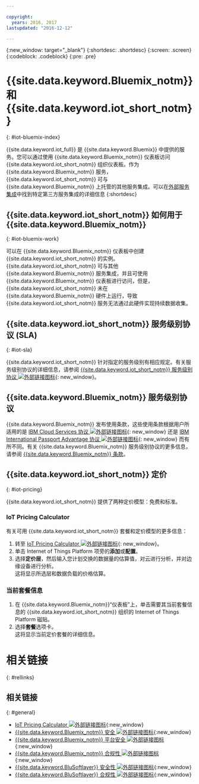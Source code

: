 ```yaml
---

copyright:
  years: 2016, 2017
lastupdated: "2016-12-12"

---
```


{:new_window: target="_blank"}
{:shortdesc: .shortdesc}
{:screen: .screen}
{:codeblock: .codeblock}
{:pre: .pre}

# {{site.data.keyword.Bluemix_notm}} 和 {{site.data.keyword.iot_short_notm}}
{: #iot-bluemix-index}

{{site.data.keyword.iot_full}} 是 {{site.data.keyword.Bluemix}} 中提供的服务。您可以通过使用 {{site.data.keyword.Bluemix_notm}} 仪表板访问 {{site.data.keyword.iot_short_notm}} 组织仪表板。作为 {{site.data.keyword.Bluemix_notm}} 服务，{{site.data.keyword.iot_short_notm}} 可与 {{site.data.keyword.Bluemix_notm}} 上托管的其他服务集成。可以在[外部服务集成](/extensions/index.html)中找到特定第三方服务集成的详细信息
{:shortdesc}

## {{site.data.keyword.iot_short_notm}} 如何用于 {{site.data.keyword.Bluemix_notm}}
{: #iot-bluemix-work}

可以在 {{site.data.keyword.Bluemix_notm}} 仪表板中创建 {{site.data.keyword.iot_short_notm}} 的实例。{{site.data.keyword.iot_short_notm}} 可与其他 {{site.data.keyword.Bluemix_notm}} 服务集成，并且可使用 {{site.data.keyword.Bluemix_notm}} 仪表板进行访问，但是，{{site.data.keyword.iot_short_notm}} 未在 {{site.data.keyword.Bluemix_notm}} 硬件上运行，导致 {{site.data.keyword.iot_short_notm}} 服务无法通过此硬件实现持续数据收集。

## {{site.data.keyword.iot_short_notm}} 服务级别协议 (SLA)
{: #iot-sla}

{{site.data.keyword.iot_short_notm}} 针对指定的服务级别有相应规定。有关服务级别协议的详细信息，请参阅 [{{site.data.keyword.iot_short_notm}} 服务级别协议 ![外部链接图标](../../../icons/launch-glyph.svg)](http://www-03.ibm.com/software/sla/sladb.nsf/pdf/6738-03/$file/i126-6738-03_06-2016_en_US.pdf){: new_window}。

## {{site.data.keyword.Bluemix_notm}} 服务级别协议

{{site.data.keyword.Bluemix_notm}} 发布使用条款，这些使用条款根据用户所适用的是 [IBM Cloud Services 协议 ![外部链接图标](../../../icons/launch-glyph.svg)](http://www-05.ibm.com/support/operations/files/pdf/csa_us.pdf?cm_mc_uid=65870113399114371461368&cm_mc_sid_50200000=1469524513){: new_window} 还是 [IBM International Passport Advantage 协议 ![外部链接图标](../../../icons/launch-glyph.svg)](https://www-01.ibm.com/software/passportadvantage/pa_agreements.html){: new_window} 而有所不同。有关 {{site.data.keyword.Bluemix_notm}} 服务级别协议的更多信息，请参阅 [{{site.data.keyword.Bluemix_notm}} 条款](.../.../.../navigation/notices.html#terms)。

## {{site.data.keyword.iot_short_notm}} 定价
{: #iot-pricing}

{{site.data.keyword.iot_short_notm}} 提供了两种定价模型：免费和标准。

### IoT Pricing Calculator
有关可用 {{site.data.keyword.iot_short_notm}} 套餐和定价模型的更多信息：
1. 转至 [IoT Pricing Calculator ![外部链接图标](../../../icons/launch-glyph.svg)](http://iot-cost-calculator.ng.bluemix.net/){: new_window}。  
2. 单击 Internet of Things Platform 项旁的**添加**或**配置**。
3. 选择**定价层**，然后输入您计划交换的数据量的估算值，对云进行分析，并对边缘设备进行分析。  
这将显示所选层和数据负载的价格估算。

### 当前套餐信息
1. 在 {{site.data.keyword.Bluemix_notm}}“仪表板”上，单击需要其当前套餐信息的 {{site.data.keyword.iot_short_notm}} 组织的 Internet of Things Platform 磁贴。
2. 选择**套餐**选项卡。  
这将显示当前定价套餐的详细信息。

# 相关链接
{: #rellinks}


## 相关链接
{: #general}

* [IoT Pricing Calculator ![外部链接图标](../../../icons/launch-glyph.svg)](http://iot-cost-calculator.ng.bluemix.net/){:new_window}
* [{{site.data.keyword.Bluemix_notm}} 安全 ![外部链接图标](../../../icons/launch-glyph.svg)](https://console.ng.bluemix.net/docs/security/index.html#security){:new_window}
* [{{site.data.keyword.Bluemix_notm}} 平台安全 ![外部链接图标](../../../icons/launch-glyph.svg)](https://console.ng.bluemix.net/docs/security/index.html#platform-security){:new_window}
* [{{site.data.keyword.Bluemix_notm}} 合规性 ![外部链接图标](../../../icons/launch-glyph.svg)](https://console.ng.bluemix.net/docs/security/index.html#compliance){:new_window}
* [{{site.data.keyword.BluSoftlayer}} 安全性 ![外部链接图标](../../../icons/launch-glyph.svg)](http://www.softlayer.com/security){:new_window}
* [{{site.data.keyword.BluSoftlayer}} 合规性 ![外部链接图标](../../../icons/launch-glyph.svg)](http://www.softlayer.com/compliance){:new_window}
